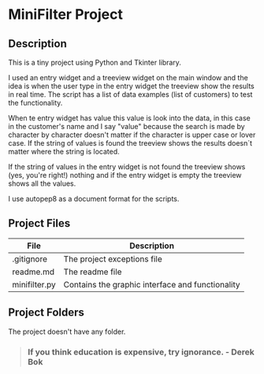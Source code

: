# MiniFilter Project

## Description

This is a tiny project using Python and Tkinter library.

I used an entry widget and a treeview widget on the main window and the idea is when the user type in the entry widget the treeview show the results in real time. The script has a list of data examples (list of customers) to test the functionality.

When te entry widget has value this value is look into the data, in this case in the customer's name and I say "value" because the search is made by character by character doesn't matter if the character is upper case or lover case. If the string of values is found the treeview shows the results doesn´t matter where the string is located.

If the string of values in the entry widget is not found the treeview shows (yes, you're right!) nothing and if the entry widget is empty the treeview shows all the values.

I use autopep8 as a document format for the scripts.

## Project Files

| File          | Description                                      |
| ------------- | ------------------------------------------------ |
| .gitignore    | The project exceptions file                      |
| readme.md     | The readme file                                  |
| minifilter.py | Contains the graphic interface and functionality |

## Project Folders

The project doesn't have any folder.

> ### **If you think education is expensive, try ignorance. - Derek Bok**
